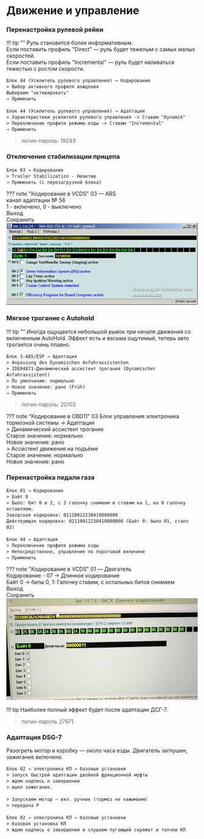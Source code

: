 # Движение и управление

### Перенастройка рулевой рейки

!!! tip ""
     Руль становится более информативным.  
     Если поставить профиль "Direct" — руль будет тяжелым с самых малых скоростей.  
     Если поставить профиль "Incremental" — руль будет наливаться тяжестью с ростом скорости.

```
Блок 44 (Усилитель рулевого управления) → Кодирование
> Выбор активного профиля вождения
Выбираем "активировать"
→ Применить
	
Блок 44 (Усилитель рулевого управления) → Адаптация
> Характеристики усилителя рулевого управления -> Ставим "Dynamik"
> Переключение профиля режима езды -> Ставим "Incremental"
→ Применить
```

> логин-пароль: 19249

### Отключение стабилизации прицепа

	Блок 03 → Кодирование
	> Trailer Stabilization - Неактив
	→ Применить (с перезагрузкой блока)
	
??? note "Кодирование в VCDS"
    03 — ABS  
    канал адаптации № 56  
    1 - включено, 0 - выключено   
    Выход   
    Сохранить   
    ![Screenshot](../images/MQB/staging.jpg)
    
### Мягкое трогание с Autohold

!!! tip ""
    Иногда ощущается небольшой рывок при начале движения со включенным AutoHold. Эффект есть и весьма ощутимый, теперь авто трогается очень плавно.
    
```
Блок 3-ABS/ESP → Адаптация
> Anpassung des Dynamischen Anfahrassistenten
> IDE04871-Динамический ассистент трогания (Dynamischer Anfahrassistent)
> По умолчанию: нормально
> Новое значение: рано (Früh)
→ Применить
```

> логин-пароль: 20103

??? note "Кодирование в OBD11"
    03 Блок управления электроника тормозной системы → Адаптация  
    > Динамический ассистент трогания  
    Старое значение: нормально  
    Новое значение: рано  
    > Ассистент движения на подъёме  
    Старое значение: нормально  
    Новое значение: рано  

### Перенастройка педали газа

    Блок 01 → Кодирование
    > Байт 0  
    > Было: бит 0 и 3, с 3 галочку снимаем и ставим на 1, на 0 галочку оставляем.
    Заводская кодировка: 01110012230410080000 
    Действующая кодировка: 02110012230410080000 (Байт 0: было 01, стало 02)
    
    Блок 44 → Адаптация
    > Переключение профиля режима езды
	> Непосредственно, управление по пороговой величине
	→ Применить

??? note "Кодирование в VCDS"
    01 — Двигатель  
    Кодирование - 07 → Длинное кодирование  
    Байт 0 → биты 0, 1: Галочку ставим, с остальных битов снимаем  
    Выход   
    Сохранить   
    ![Screenshot](../images/MQB/pedal.png)

!!! tip
    Наиболее полный эффект будет после адаптации ДСГ-7.
   
> логин-пароль 27971

### Адаптация DSG-7

Разогреть мотор и коробку — около часа езды. Двигатель заглушен, зажигание включено. 

    Блок 02 → электроника КП → базовые установки 
    > запуск быстрой адаптации двойной фрикционной муфты 
    > ждем надпись о завершении 
    > выкл зажигание.
    
    > Запускаем мотор — вкл. ручник (тормоз не нажимаем)
    > передача P 
    
    Блок 02 → электроника КП → базовые установки 
    > базовая установка КП 
    > ждем надпись о завершении и слушаем пугающий скрежет и толчки КП
